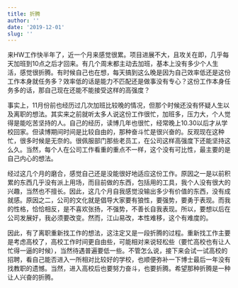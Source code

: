 ```yaml
---
title: 折腾
author: ''
date: '2019-12-01'
slug: ''
---
```


来HW工作快半年了，近一个月来感觉很累。项目进展不大，且攻关在即，几乎每天加班到10点之后才回来。有几个周末都主动去加班，基本上没有多少个人生活，感觉很折腾。有时候自己也在想，每天搞到这么晚是因为自己效率低还是这份工作本身就任务多？效率低的话是能力不匹配还是做事没有专心？这份工作本身任务多的话，那自己现在还能不能接受这样的高强度？

事实上，11月份前也经历过几次加班比较晚的情况，但那个时候还没有怀疑人生以及离职的想法。其实来之前就听太多人说这份工作很忙，加班多，压力大，个人觉得是能吃苦坚持的人。自己的经历，读博几年也很忙，经常晚上10.30以后才从学校回家。但读博期间时间是比较自由的，那种奋斗忙是很兴奋的。反观现在这种忙，很多时候是无奈的。很佩服部门那些老员工，在公司这样高强度下还能坚持这么久。当然，每个人在公司工作看重的重点不一样，这个没有可比性，最主要的是自己内心的想法。

经过这几个月的磨合，感觉自己还是没能很好地适应这份工作。原因之一是以前积累的东西几乎没有派上用场，而目前做的东西，包括用的工具，我个人没有很大的兴趣，当然也不擅长。因此，这几个月自我感觉没输出多少有价值的东西，没有成就感。原因之二，公司的文化就是倡导大家要有狼性，要强势，要勇于表现。而我的性格，恰恰相反，是不喜欢张扬，不强势，不善长自我表现。所以，要想以后在公司发展好，我必须要改变。然而，江山易改，本性难移，这个有难度的。

因此，有了离职重新找工作的想法，这注定又是一段折腾的过程。重新找工作主要是考虑高校了，高校工作时间更自由些，可能相对来说轻松些（要忙高校也有让人忙得一逼的时候），当然待遇普遍要低一些。不管怎么说，接下来会试一试高校的招聘，看自己能否进入一所相对比较好的学校，也顺便弥补一下博士最后一年没有找教职的遗憾。当然，进入高校后也要努力奋斗，也要折腾。希望那种折腾是一种让人兴奋的折腾。


